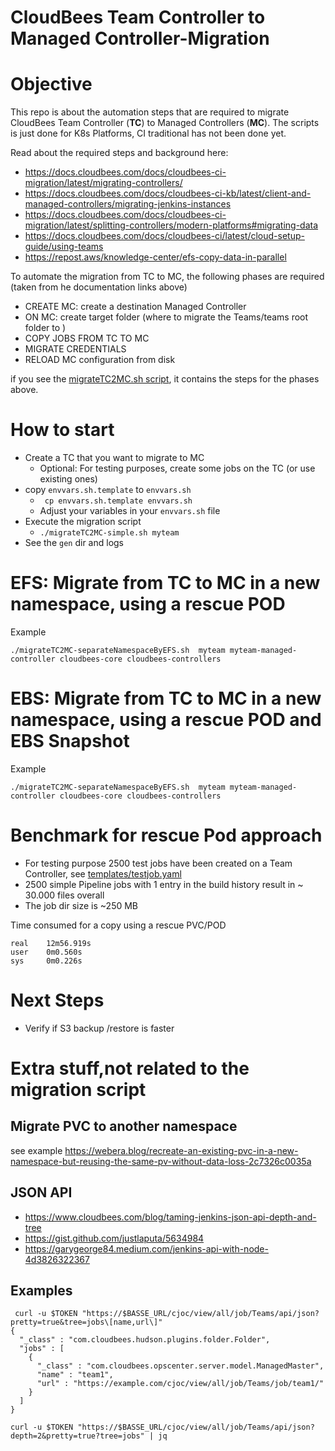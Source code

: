 # CloudBees Team Controller to Managed Controller-Migration

# Objective

This repo is about the automation steps that are required to migrate CloudBees Team Controller (**TC**) to Managed Controllers (**MC**).
The scripts is just done for K8s Platforms, CI traditional has not been done yet. 

Read about the required steps and background here:

* https://docs.cloudbees.com/docs/cloudbees-ci-migration/latest/migrating-controllers/ 
* https://docs.cloudbees.com/docs/cloudbees-ci-kb/latest/client-and-managed-controllers/migrating-jenkins-instances 
* https://docs.cloudbees.com/docs/cloudbees-ci-migration/latest/splitting-controllers/modern-platforms#migrating-data
* https://docs.cloudbees.com/docs/cloudbees-ci/latest/cloud-setup-guide/using-teams 
* https://repost.aws/knowledge-center/efs-copy-data-in-parallel

To automate the migration from TC to MC, the following phases are required (taken from he documentation links above) 

* CREATE MC: create a destination Managed Controller
* ON MC: create target folder (where to migrate the Teams/teams root folder to )
* COPY JOBS FROM TC TO MC 
* MIGRATE CREDENTIALS
* RELOAD MC configuration from disk

if you see the [migrateTC2MC.sh script](./migrateTC2MC-simple.sh), it contains the steps for the phases above.

# How to start

* Create a TC that you want to migrate to MC
  * Optional: For testing purposes, create some jobs on the TC (or use existing ones)
* copy `envvars.sh.template`  to `envvars.sh`
  * ``` cp envvars.sh.template envvars.sh```
  * Adjust your variables in your `envvars.sh` file
* Execute the migration script
  * ```./migrateTC2MC-simple.sh myteam ```
* See the `gen` dir and logs


# EFS: Migrate from TC to MC in a new namespace, using a rescue POD 

Example
```
./migrateTC2MC-separateNamespaceByEFS.sh  myteam myteam-managed-controller cloudbees-core cloudbees-controllers
``` 

# EBS: Migrate from TC to MC in a new namespace, using a rescue POD and EBS Snapshot

Example
```
./migrateTC2MC-separateNamespaceByEFS.sh  myteam myteam-managed-controller cloudbees-core cloudbees-controllers
```


# Benchmark for rescue Pod approach

* For testing purpose 2500 test jobs have been created on a Team Controller, see [templates/testjob.yaml](templates/testjob.yaml)
* 2500 simple Pipeline jobs with 1 entry in the build history result in ~ 30.000 files  overall
* The job dir size is ~250 MB

Time consumed for a copy using a rescue PVC/POD
```
real	12m56.919s
user	0m0.560s
sys  	0m0.226s
```

# Next Steps

* Verify if S3 backup /restore is faster 

# Extra stuff,not related to the migration script

## Migrate PVC to another namespace

see example https://webera.blog/recreate-an-existing-pvc-in-a-new-namespace-but-reusing-the-same-pv-without-data-loss-2c7326c0035a 

## JSON API 
* https://www.cloudbees.com/blog/taming-jenkins-json-api-depth-and-tree
* https://gist.github.com/justlaputa/5634984
* https://garygeorge84.medium.com/jenkins-api-with-node-4d3826322367

## Examples

```
 curl -u $TOKEN "https://$BASSE_URL/cjoc/view/all/job/Teams/api/json?pretty=true&tree=jobs\[name,url\]"
{
  "_class" : "com.cloudbees.hudson.plugins.folder.Folder",
  "jobs" : [
    {
      "_class" : "com.cloudbees.opscenter.server.model.ManagedMaster",
      "name" : "team1",
      "url" : "https://example.com/cjoc/view/all/job/Teams/job/team1/"
    }
  ]
}
```

````
curl -u $TOKEN "https://$BASSE_URL/cjoc/view/all/job/Teams/api/json?depth=2&pretty=true?tree=jobs" | jq
````




